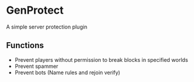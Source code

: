 # GenProtect

A simple server protection plugin

## Functions

- Prevent players without permission to break blocks in specified worlds
- Prevent spammer
- Prevent bots (Name rules and rejoin verify)
